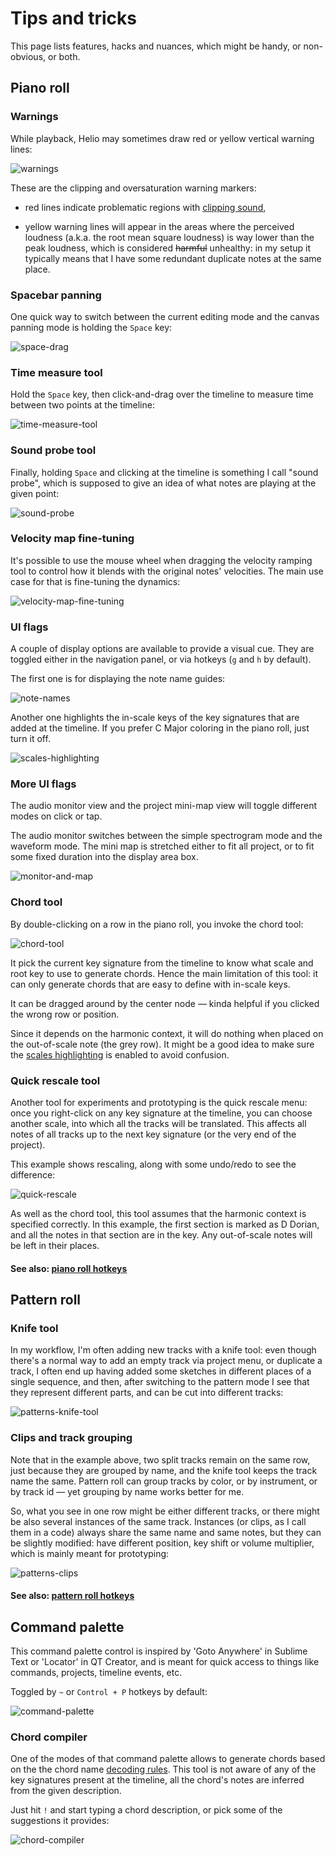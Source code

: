 # Tips and tricks

This page lists features, hacks and nuances, which might be handy, or non-obvious, or both.

## Piano roll

### Warnings

While playback, Helio may sometimes draw red or yellow vertical warning lines:

![warnings]

These are the clipping and oversaturation warning markers:

 - red lines indicate problematic regions with [clipping sound](https://en.wikipedia.org/wiki/Clipping_(audio)),

 - yellow warning lines will appear in the areas where the perceived loudness (a.k.a. the root mean square loudness) is way lower than the peak loudness, which is considered ~~harmful~~ unhealthy: in my setup it typically means that I have some redundant duplicate notes at the same place.

### Spacebar panning

One quick way to switch between the current editing mode and the canvas panning mode is holding the `Space` key:

![space-drag]

### Time measure tool

Hold the `Space` key, then click-and-drag over the timeline to measure time between two points at the timeline:

![time-measure-tool]

### Sound probe tool

Finally, holding `Space` and clicking at the timeline is something I call "sound probe", which is supposed to give an idea of what notes are playing at the given point:

![sound-probe]

### Velocity map fine-tuning

It's possible to use the mouse wheel when dragging the velocity ramping tool to control how it blends with the original notes' velocities. The main use case for that is fine-tuning the dynamics:

![velocity-map-fine-tuning]

### UI flags

A couple of display options are available to provide a visual cue. They are toggled either in the navigation panel, or via hotkeys (`g` and `h` by default).

The first one is for displaying the note name guides:

![note-names]

Another one highlights the in-scale keys of the key signatures that are added at the timeline. If you prefer C Major coloring in the piano roll, just turn it off.

![scales-highlighting]

### More UI flags

The audio monitor view and the project mini-map view will toggle different modes on click or tap.

The audio monitor switches between the simple spectrogram mode and the waveform mode. The mini map is stretched either to fit all project, or to fit some fixed duration into the display area box.

![monitor-and-map]

### Chord tool

By double-clicking on a row in the piano roll, you invoke the chord tool:

![chord-tool]

It pick the current key signature from the timeline to know what scale and root key to use to generate chords. Hence the main limitation of this tool: it can only generate chords that are easy to define with in-scale keys.

It can be dragged around by the center node — kinda helpful if you clicked the wrong row or position.

Since it depends on the harmonic context, it will do nothing when placed on the out-of-scale note (the grey row). It might be a good idea to make sure the [scales highlighting](#ui-flags) is enabled to avoid confusion.

### Quick rescale tool

Another tool for experiments and prototyping is the quick rescale menu: once you right-click on any key signature at the timeline, you can choose another scale, into which all the tracks will be translated. This affects all notes of all tracks up to the next key signature (or the very end of the project).

This example shows rescaling, along with some undo/redo to see the difference:

![quick-rescale]

As well as the chord tool, this tool assumes that the harmonic context is specified correctly. In this example, the first section is marked as D Dorian, and all the notes in that section are in the key. Any out-of-scale notes will be left in their places.

#### See also: [piano roll hotkeys](Hotkeys.md#piano-roll)


## Pattern roll

### Knife tool

In my workflow, I'm often adding new tracks with a knife tool: even though there's a normal way to add an empty track via project menu, or duplicate a track, I often end up having added some sketches in different places of a single sequence, and then, after switching to the pattern mode I see that they represent different parts, and can be cut into different tracks:

![patterns-knife-tool]

### Clips and track grouping

Note that in the example above, two split tracks remain on the same row, just because they are grouped by name, and the knife tool keeps the track name the same. Pattern roll can group tracks by color, or by instrument, or by track id — yet grouping by name works better for me.

So, what you see in one row might be either different tracks, or there might be also several instances of the same track. Instances (or clips, as I call them in a code) always share the same name and same notes, but they can be slightly modified: have different position, key shift or volume multiplier, which is mainly meant for prototyping:

![patterns-clips]

#### See also: [pattern roll hotkeys](Hotkeys.md#pattern-roll)


## Command palette

This command palette control is inspired by 'Goto Anywhere' in Sublime Text or 'Locator' in QT Creator, and is meant for quick access to things like commands, projects, timeline events, etc.

Toggled by `~` or `Control + P` hotkeys by default:

![command-palette]

### Chord compiler

One of the modes of that command palette allows to generate chords based on the the chord name [decoding rules](https://en.wikipedia.org/wiki/Chord_letters). This tool is not aware of any of the key signatures present at the timeline, all the chord's notes are inferred from the given description.

Just hit `!` and start typing a chord description, or pick some of the suggestions it provides:

![chord-compiler]



[space-drag]: Images/space-drag.png "Dragging the canvas"
[time-measure-tool]: Images/time-measure.png "Time measure tool"
[sound-probe]: Images/sound-probe.png "Sound probe tool"

[monitor-and-map]: Images/monitor-and-map.png "Audio monitor and minimap view modes"
[scales-highlighting]: Images/scales-highlighting.png "Scales highlighting"
[note-names]: Images/note-names.png "Note name guides"

[chord-tool]: Images/chord-tool.png "The chord tool"
[chord-compiler]: Images/chord-compiler.png "The chord compiler"
[quick-rescale]: Images/quick-rescale.png "The quick rescale tool"
[command-palette]: Images/command-palette.png "The command palette"

[warnings]: Images/warnings.png "Clipping and oversaturation warning markers"
[velocity-map-fine-tuning]: Images/velocity-map-fine-tuning.png "Velocity map fine-tuning"

[patterns-knife-tool]: Images/patterns-knife-tool.png "Using knife tool in pattern mode"
[patterns-clips]: Images/patterns-track-clips.png "Track instances (clips) and their modifications"

